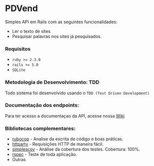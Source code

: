 # PDVend

Simples API em Rails com as seguintes funcionalidades:
- Ler o texto de sites
- Pesquisar palavras nos sites já pesquisados.

### Requisitos
- `ruby >= 2.3.0`
- `rails >= 5.0`
- `SQLite`

### Metodologia de Desenvolvimento: TDD
Todo sistema foi desenvolvido usando o `TDD (Test Driven Development)`

### Documentação dos endpoints:
Para ter acesso a documentaçao da API, acesse nossa [Wiki](https://github.com/otavioschwanck/pdvend/wiki/Documenta%C3%A7%C3%A3o-da-API)

### Bibliotecas complementares:
- [rubocop](https://github.com/bbatsov/rubocop) - Analise da escrita de código e boas práticas.  
- [httparty](https://github.com/jnunemaker/httparty) - Requisições HTTP de maneira fácil.
- [simplescov](https://github.com/colszowka/simplecov) - Análise da cobertura dos testes.  Cobertura: 100%.
- [rspec](https://github.com/rspec/rspec-rails) - Teste de toda aplicação.
- Outras
